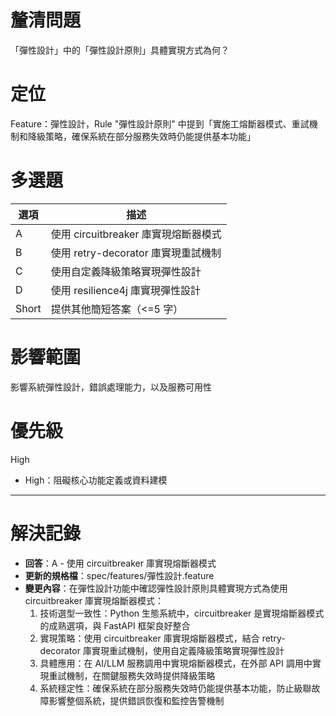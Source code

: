# 釐清問題

「彈性設計」中的「彈性設計原則」具體實現方式為何？

# 定位

Feature：彈性設計，Rule "彈性設計原則" 中提到「實施工熔斷器模式、重試機制和降級策略，確保系統在部分服務失效時仍能提供基本功能」

# 多選題

| 選項 | 描述 |
|--------|-------------|
| A | 使用 circuitbreaker 庫實現熔斷器模式 |
| B | 使用 retry-decorator 庫實現重試機制 |
| C | 使用自定義降級策略實現彈性設計 |
| D | 使用 resilience4j 庫實現彈性設計 |
| Short | 提供其他簡短答案（<=5 字） |

# 影響範圍

影響系統彈性設計，錯誤處理能力，以及服務可用性

# 優先級

High
- High：阻礙核心功能定義或資料建模

---

# 解決記錄

- **回答**：A - 使用 circuitbreaker 庫實現熔斷器模式
- **更新的規格檔**：spec/features/彈性設計.feature
- **變更內容**：在彈性設計功能中確認彈性設計原則具體實現方式為使用 circuitbreaker 庫實現熔斷器模式：
  1. 技術選型一致性：Python 生態系統中，circuitbreaker 是實現熔斷器模式的成熟選項，與 FastAPI 框架良好整合
  2. 實現策略：使用 circuitbreaker 庫實現熔斷器模式，結合 retry-decorator 庫實現重試機制，使用自定義降級策略實現彈性設計
  3. 具體應用：在 AI/LLM 服務調用中實現熔斷器模式，在外部 API 調用中實現重試機制，在關鍵服務失效時提供降級策略
  4. 系統穩定性：確保系統在部分服務失效時仍能提供基本功能，防止級聯故障影響整個系統，提供錯誤恢復和監控告警機制